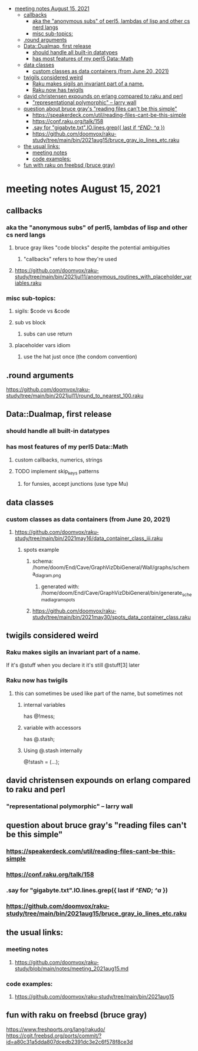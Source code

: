 - [meeting notes August 15, 2021](#orgfeab0de)
  - [callbacks](#org38521aa)
    - [aka the "anonymous subs" of perl5, lambdas of lisp and other cs nerd langs](#orge7869a3)
    - [misc sub-topics:](#org93cf2f4)
  - [.round arguments](#org091dd09)
  - [Data::Dualmap, first release](#orgc07f9ca)
    - [should handle all built-in datatypes](#org013408e)
    - [has most features of my perl5 Data::Math](#org1a0cb75)
  - [data classes](#org8d1f430)
    - [custom classes as data containers (from June 20, 2021)](#org78d027c)
  - [twigils considered weird](#org06aace7)
    - [Raku makes sigils an invariant part of a name.](#orgd5c1b6c)
    - [Raku now has twigils](#org072ddb5)
  - [david christensen expounds on erlang compared to raku and perl](#org98e48f2)
    - ["representational polymorphic" &#x2013; larry wall](#orgfbffa82)
  - [question about bruce gray's "reading files can't be this simple"](#org54fb6cc)
    - [<https://speakerdeck.com/util/reading-files-cant-be-this-simple>](#org616435c)
    - [<https://conf.raku.org/talk/158>](#orgafea720)
    - [.say for "gigabyte.txt".IO.lines.grep({ last if *^END*; *^a* })](#orgc2d2bd3)
    - [<https://github.com/doomvox/raku-study/tree/main/bin/2021aug15/bruce_gray_io_lines_etc.raku>](#orgf88a21b)
  - [the usual links:](#orge4ef0d5)
    - [meeting notes](#orge743057)
    - [code examples:](#orga4272ef)
  - [fun with raku on freebsd (bruce gray)](#orge3d4767)


<a id="orgfeab0de"></a>

# meeting notes August 15, 2021


<a id="org38521aa"></a>

## callbacks


<a id="orge7869a3"></a>

### aka the "anonymous subs" of perl5, lambdas of lisp and other cs nerd langs

1.  bruce gray likes "code blocks" despite the potential ambiguities

    1.  "callbacks" refers to how they're used

2.  <https://github.com/doomvox/raku-study/tree/main/bin/2021jul11/anonymous_routines_with_placeholder_variables.raku>


<a id="org93cf2f4"></a>

### misc sub-topics:

1.  sigils: $code vs &code

2.  sub vs block

    1.  subs can use return

3.  placeholder vars idiom

    1.  use the hat just once (the condom convention)


<a id="org091dd09"></a>

## .round arguments

<https://github.com/doomvox/raku-study/tree/main/bin/2021jul11/round_to_nearest_100.raku>


<a id="orgc07f9ca"></a>

## Data::Dualmap, first release


<a id="org013408e"></a>

### should handle all built-in datatypes


<a id="org1a0cb75"></a>

### has most features of my perl5 Data::Math

1.  custom callbacks, numerics, strings

2.  TODO implement skip<sub>keys</sub> patterns

    1.  for funsies, accept junctions (use type Mu)


<a id="org8d1f430"></a>

## data classes


<a id="org78d027c"></a>

### custom classes as data containers (from June 20, 2021)

1.  <https://github.com/doomvox/raku-study/tree/main/bin/2021may16/data_container_class_iii.raku>

    1.  spots example
    
        1.  schema: /home/doom/End/Cave/GraphVizDbiGeneral/Wall/graphs/schema<sub>diagram.png</sub>
        
            1.  generated with: /home/doom/End/Cave/GraphVizDbiGeneral/bin/generate<sub>schema</sub><sub>diagram</sub><sub>spots</sub>
        
        2.  <https://github.com/doomvox/raku-study/tree/main/bin/2021may30/spots_data_container_class.raku>


<a id="org06aace7"></a>

## twigils considered weird


<a id="orgd5c1b6c"></a>

### Raku makes sigils an invariant part of a name.

If it's @stuff when you declare it it's still @stuff[3] later


<a id="org072ddb5"></a>

### Raku now has twigils

1.  this can sometimes be used like part of the name, but sometimes not

    1.  internal variables
    
        has @!mess;
    
    2.  variable with accessors
    
        has @.stash;
    
    3.  Using @.stash internally
    
        @!stash = (&#x2026;);


<a id="org98e48f2"></a>

## david christensen expounds on erlang compared to raku and perl


<a id="orgfbffa82"></a>

### "representational polymorphic" &#x2013; larry wall


<a id="org54fb6cc"></a>

## question about bruce gray's "reading files can't be this simple"


<a id="org616435c"></a>

### <https://speakerdeck.com/util/reading-files-cant-be-this-simple>


<a id="orgafea720"></a>

### <https://conf.raku.org/talk/158>


<a id="orgc2d2bd3"></a>

### .say for "gigabyte.txt".IO.lines.grep({ last if *^END*; *^a* })


<a id="orgf88a21b"></a>

### <https://github.com/doomvox/raku-study/tree/main/bin/2021aug15/bruce_gray_io_lines_etc.raku>


<a id="orge4ef0d5"></a>

## the usual links:


<a id="orge743057"></a>

### meeting notes

1.  <https://github.com/doomvox/raku-study/blob/main/notes/meeting_2021aug15.md>


<a id="orga4272ef"></a>

### code examples:

1.  <https://github.com/doomvox/raku-study/tree/main/bin/2021aug15>


<a id="orge3d4767"></a>

## fun with raku on freebsd (bruce gray)

<https://www.freshports.org/lang/rakudo/> <https://cgit.freebsd.org/ports/commit/?id=a80c31a5dda807dcedb2391dc3e2c6f578f8ce3d>
